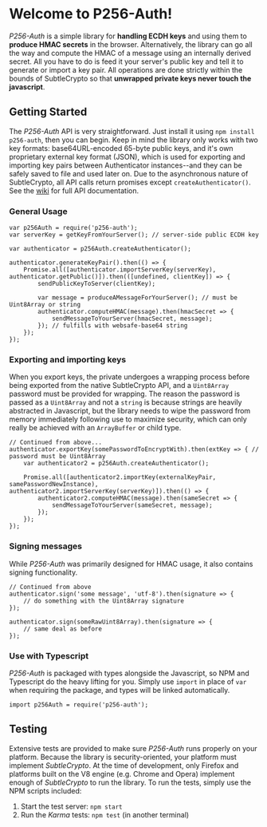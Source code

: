 # Welcome to P256-Auth!

*P256-Auth* is a simple library for **handling ECDH keys** and using them to **produce HMAC secrets** in the browser.
Alternatively, the library can go all the way and compute the HMAC of a message using an internally
derived secret. All you have to do is feed it your server's public key and tell it to generate or import
a key pair. All operations are done strictly within the bounds of SubtleCrypto so that **unwrapped private
keys never touch the javascript**.

## Getting Started

The *P256-Auth* API is very straightforward. Just install it using `npm install p256-auth`, then you can begin.
Keep in mind the library only works with two key formats: base64URL-encoded 65-byte public keys, and it's own
proprietary external key format (JSON), which is used for exporting and importing key pairs between Authenticator instances--and
they can be safely saved to file and used later on. Due to the asynchronous nature of SubtleCrypto, all API calls return promises
except `createAuthenticator()`. See the [wiki]() for full API documentation.

### General Usage
```
var p256Auth = require('p256-auth');
var serverKey = getKeyFromYourServer(); // server-side public ECDH key

var authenticator = p256Auth.createAuthenticator();

authenticator.generateKeyPair().then(() => {
    Promise.all([authenticator.importServerKey(serverKey), authenticator.getPublic()]).then(([undefined, clientKey]) => {
        sendPublicKeyToServer(clientKey);

        var message = produceAMessageForYourServer(); // must be Uint8Array or string
        authenticator.computeHMAC(message).then(hmacSecret => {
            sendMessageToYourServer(hmacSecret, message);
        }); // fulfills with websafe-base64 string
    });
});
```

### Exporting and importing keys

When you export keys, the private undergoes a wrapping process before being exported from the native SubtleCrypto
API, and a `Uint8Array` password must be provided for wrapping. The reason the password is passed as a `Uint8Array`
and not a `string` is because strings are heavily abstracted in Javascript, but the library needs to wipe the
password from memory immediately following use to maximize security, which can only really be achieved with an
`ArrayBuffer` or child type.

```
// Continued from above...
authenticator.exportKey(somePasswordToEncryptWith).then(extKey => { // password must be Uint8Array
    var authenticator2 = p256Auth.createAuthenticator();

    Promise.all([authenticator2.importKey(externalKeyPair, samePasswordNewInstance), authenticator2.importServerKey(serverKey)]).then(() => {
        authenticator2.computeHMAC(message).then(sameSecret => {
            sendMessageToYourServer(sameSecret, message);
        });
    });
});
```

### Signing messages

While *P256-Auth* was primarily designed for HMAC usage, it also contains signing functionality.

```
// Continued from above
authenticator.sign('some message', 'utf-8').then(signature => {
    // do something with the Uint8Array signature
});

authenticator.sign(someRawUint8Array).then(signature => {
    // same deal as before
});
```

### Use with Typescript
*P256-Auth* is packaged with types alongside the Javascript, so NPM and Typescript do the heavy lifting for you. Simply use
`import` in place of `var` when requiring the package, and types will be linked automatically.
```
import p256Auth = require('p256-auth');
```

## Testing

Extensive tests are provided to make sure *P256-Auth* runs properly on your platform. Because the library is
security-oriented, your platform must implement *SubtleCrypto*. At the time of development, only Firefox and
platforms built on the V8 engine (e.g. Chrome and Opera) implement enough of *SubtleCrypto* to run the library.
To run the tests, simply use the NPM scripts included:

1. Start the test server: `npm start`
2. Run the *Karma* tests: `npm test` (in another terminal)